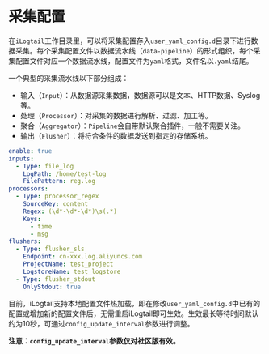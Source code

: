 # 采集配置

在`iLogtail`工作目录里，可以将采集配置存入`user_yaml_config.d`目录下进行数据采集。每个采集配置文件以数据流水线（`data-pipeline`）的形式组织，每个采集配置文件对应一个数据流水线，配置文件为`yaml`格式，文件名以`.yaml`结尾。

一个典型的采集流水线以下部分组成：

* 输入（`Input`）：从数据源采集数据，数据源可以是文本、HTTP数据、Syslog等。
* 处理（`Processor`）：对采集的数据进行解析、过滤、加工等。
* 聚合（`Aggregator`）：`Pipeline`会自带默认聚合插件，一般不需要关注。
* 输出（`Flusher`）：将符合条件的数据发送到指定的存储系统。

```yaml
enable: true
inputs:
  - Type: file_log
    LogPath: /home/test-log
    FilePattern: reg.log
processors:
  - Type: processor_regex
    SourceKey: content
    Regex: (\d*-\d*-\d*)\s(.*)
    Keys:
      - time
      - msg
flushers:
  - Type: flusher_sls
    Endpoint: cn-xxx.log.aliyuncs.com
    ProjectName: test_project
    LogstoreName: test_logstore
  - Type: flusher_stdout
    OnlyStdout: true
```

目前，iLogtail支持本地配置文件热加载，即在修改`user_yaml_config.d`中已有的配置或增加新的配置文件后，无需重启iLogtail即可生效。生效最长等待时间默认约为10秒，可通过`config_update_interval`参数进行调整。

**注意：`config_update_interval`参数仅对社区版有效。**